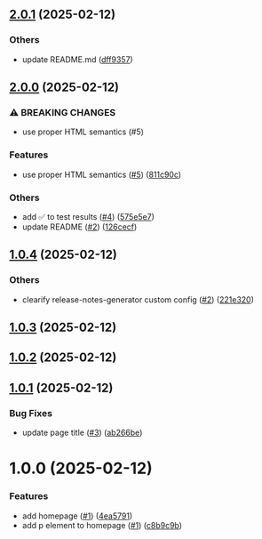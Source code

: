 ## [2.0.1](https://github.com/JeremieLitzler/semantic-release-tests/compare/v2.0.0...v2.0.1) (2025-02-12)

### Others

* update README.md ([dff9357](https://github.com/JeremieLitzler/semantic-release-tests/commit/dff935791c3d848a1bda22188458f6b7e8d4bd93))

## [2.0.0](https://github.com/JeremieLitzler/semantic-release-tests/compare/v1.0.4...v2.0.0) (2025-02-12)

### ⚠ BREAKING CHANGES

* use proper HTML semantics (#5)

### Features

* use proper HTML semantics ([#5](https://github.com/JeremieLitzler/semantic-release-tests/issues/5)) ([811c90c](https://github.com/JeremieLitzler/semantic-release-tests/commit/811c90c28977ec4cc766f909a1ab9d91dabff56c))

### Others

* add ✅ to test results ([#4](https://github.com/JeremieLitzler/semantic-release-tests/issues/4)) ([575e5e7](https://github.com/JeremieLitzler/semantic-release-tests/commit/575e5e79355db169c1685dc5368d1e98c59d548f))
* update README ([#2](https://github.com/JeremieLitzler/semantic-release-tests/issues/2)) ([126cecf](https://github.com/JeremieLitzler/semantic-release-tests/commit/126cecf48093d135de6292167d22071798b67061))

## [1.0.4](https://github.com/JeremieLitzler/semantic-release-tests/compare/v1.0.3...v1.0.4) (2025-02-12)

### Others

* clearify release-notes-generator custom config ([#2](https://github.com/JeremieLitzler/semantic-release-tests/issues/2)) ([221e320](https://github.com/JeremieLitzler/semantic-release-tests/commit/221e320ab99c94220d864184eb77d9d02baf1ec9))

## [1.0.3](https://github.com/JeremieLitzler/semantic-release-tests/compare/v1.0.2...v1.0.3) (2025-02-12)

## [1.0.2](https://github.com/JeremieLitzler/semantic-release-tests/compare/v1.0.1...v1.0.2) (2025-02-12)

## [1.0.1](https://github.com/JeremieLitzler/semantic-release-tests/compare/v1.0.0...v1.0.1) (2025-02-12)


### Bug Fixes

* update page title ([#3](https://github.com/JeremieLitzler/semantic-release-tests/issues/3)) ([ab266be](https://github.com/JeremieLitzler/semantic-release-tests/commit/ab266be3271019442b08bece1fdd538b10e2c395))

# 1.0.0 (2025-02-12)


### Features

* add homepage ([#1](https://github.com/JeremieLitzler/semantic-release-tests/issues/1)) ([4ea5791](https://github.com/JeremieLitzler/semantic-release-tests/commit/4ea579111c2044df96eeeb43f19e46d86152807f))
* add p element to homepage ([#1](https://github.com/JeremieLitzler/semantic-release-tests/issues/1)) ([c8b9c9b](https://github.com/JeremieLitzler/semantic-release-tests/commit/c8b9c9b6c44157911edaa9f281fa1e9eb39fa554))
